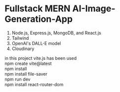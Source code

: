 # Fullstack MERN  AI-Image-Generation-App
1. Node.js, Express.js, MongoDB, and React.js
2. Tailwind
3. OpenAI's DALL-E model
4. Cloudinary

in this project vite.js has been used  
npm create vite@latest  
npm install  
npm install file-saver  
npm run dev  
npm install react-router-dom  
